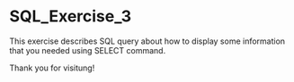 # SQL_Exercise_3

This exercise describes SQL query about how to display some information that you needed using SELECT command.

Thank you for visitung!
